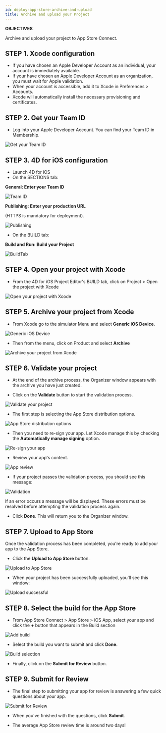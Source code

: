 ```yaml
---
id: deploy-app-store-archive-and-upload
title: Archive and upload your Project
---
```


<div markdown="1" class = "objectives">

**OBJECTIVES**

Archive and upload your project to App Store Connect.

</div>

## STEP 1. Xcode configuration
* If you have chosen an Apple Developer Account as an individual, your account is immediately available. 
* If your have chosen an Apple Developer Account as an organization, you must wait for Apple validation.
* When your account is accessible, add it to Xcode in Preferences > Accounts.
* Xcode will automatically install the necessary provisioning and certificates. 

## STEP 2. Get your Team ID

* Log into your Apple Developer Account. You can find your Team ID in Membership.

![Get your Team ID](assets/en/deploy-in-house/Team-ID-4D-for-iOS.png)

## STEP 3. 4D for iOS configuration

* Launch 4D for iOS
* On the SECTIONS tab:

**General: Enter your Team ID**

![Team ID](assets/en/deploy-app-store/Team-ID.png)

**Publishing: Enter your production URL** 

(HTTPS is mandatory for deployment).

![Publishing](assets/en/deploy-app-store/Publishing.png)
 
* On the BUILD tab:

**Build and Run: Build your Project**

![BuildTab](assets/en/deploy-app-store/BuildTab.png)

## STEP 4. Open your project with Xcode 

* From the 4D for iOS Project Editor's BUILD tab, click on Project > Open the project with Xcode

![Open your project with Xcode](assets/en/deploy-in-house/Open-your-project-Xcode-4D-for-iOS.png)

## STEP 5. Archive your project from Xcode

* From Xcode go to the simulator Menu and select **Generic iOS Device**.

![Generic iOS Device](assets/en/deploy-in-house/Deployment-Generic-iOS-Device.png)

* Then from the menu, click on Product and select **Archive**

![Archive your project from Xcode](assets/en/deploy-in-house/Archive-your-Project.png)

## STEP 6. Validate your project

* At the end of the archive process, the Organizer window appears with the archive you have just created.

* Click on the **Validate** button to start the validation process.

![Validate your project](assets/en/deploy-app-store/Organizer-Project-Validation.png)

* The first step is selecting the App Store distribution options.

![App Store distribution options](assets/en/deploy-app-store/App-Store-Distribution-options.png)

* Then you need to re-sign your app. Let Xcode manage this by  checking the **Automatically manage signing** option.

![Re-sign your app](assets/en/deploy-app-store/Re-sign-your-App.png)

* Review your app's content.

![App review](assets/en/deploy-app-store/Review-App.png)

* If your project passes the validation process, you should see this message:

![Validation](assets/en/deploy-app-store/Archive-validation-complete.png)

If an error occurs a message will be displayed. These errors must be resolved before attempting the validation process again.

* Click **Done**. This will return you to the Organizer window.

## STEP 7. Upload to App Store

Once the validation process has been completed, you're ready to add your app to the App Store.   

* Click the **Upload to App Store** button.

![Upload to App Store](assets/en/deploy-app-store/Upload-to-AppStore.png)

* When your project has been successfully uploaded, you'll see this window:

![Upload successful](assets/en/deploy-app-store/upload-Successful.png)

## STEP 8. Select the build for the App Store 

* From App Store Connect > App Store > iOS App, select your app and click the **+** button that appears in the Build section

![Add build](assets/en/deploy-app-store/Add-build-app-store-connect.png)

* Select the build you want to submit and click **Done**.

![Build selection](assets/en/deploy-app-store/Select-build-app-store-connect.png)

* Finally, click on the **Submit for Review** button.

## STEP 9. Submit for Review

* The final step to submitting your app for review is answering a few quick questions about your app. 

![Submit for Review](assets/en/deploy-app-store/Export-Compliance-Content-Rights-Advertising-Identifer.png)

* When you've finished with the questions, click **Submit**.

* The average App Store review time is around two days!
